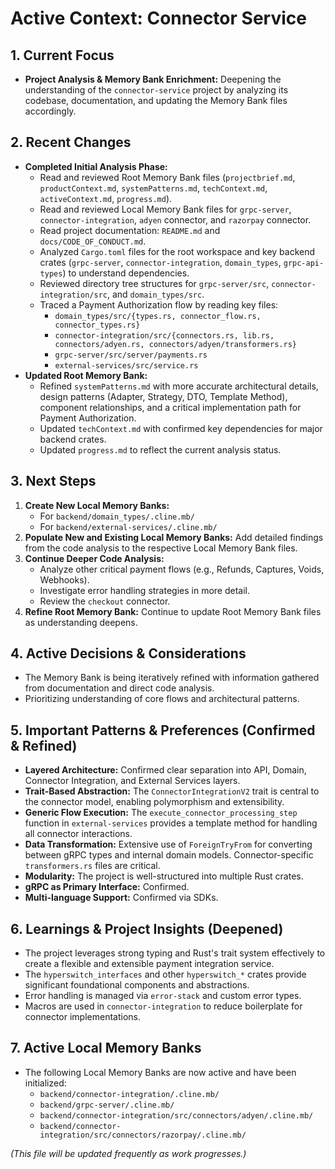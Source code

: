 # Active Context: Connector Service

## 1. Current Focus

*   **Project Analysis & Memory Bank Enrichment:** Deepening the understanding of the `connector-service` project by analyzing its codebase, documentation, and updating the Memory Bank files accordingly.

## 2. Recent Changes

*   **Completed Initial Analysis Phase:**
    *   Read and reviewed Root Memory Bank files (`projectbrief.md`, `productContext.md`, `systemPatterns.md`, `techContext.md`, `activeContext.md`, `progress.md`).
    *   Read and reviewed Local Memory Bank files for `grpc-server`, `connector-integration`, `adyen` connector, and `razorpay` connector.
    *   Read project documentation: `README.md` and `docs/CODE_OF_CONDUCT.md`.
    *   Analyzed `Cargo.toml` files for the root workspace and key backend crates (`grpc-server`, `connector-integration`, `domain_types`, `grpc-api-types`) to understand dependencies.
    *   Reviewed directory tree structures for `grpc-server/src`, `connector-integration/src`, and `domain_types/src`.
    *   Traced a Payment Authorization flow by reading key files:
        *   `domain_types/src/{types.rs, connector_flow.rs, connector_types.rs}`
        *   `connector-integration/src/{connectors.rs, lib.rs, connectors/adyen.rs, connectors/adyen/transformers.rs}`
        *   `grpc-server/src/server/payments.rs`
        *   `external-services/src/service.rs`
*   **Updated Root Memory Bank:**
    *   Refined `systemPatterns.md` with more accurate architectural details, design patterns (Adapter, Strategy, DTO, Template Method), component relationships, and a critical implementation path for Payment Authorization.
    *   Updated `techContext.md` with confirmed key dependencies for major backend crates.
    *   Updated `progress.md` to reflect the current analysis status.

## 3. Next Steps

1.  **Create New Local Memory Banks:**
    *   For `backend/domain_types/.cline.mb/`
    *   For `backend/external-services/.cline.mb/`
2.  **Populate New and Existing Local Memory Banks:** Add detailed findings from the code analysis to the respective Local Memory Bank files.
3.  **Continue Deeper Code Analysis:**
    *   Analyze other critical payment flows (e.g., Refunds, Captures, Voids, Webhooks).
    *   Investigate error handling strategies in more detail.
    *   Review the `checkout` connector.
4.  **Refine Root Memory Bank:** Continue to update Root Memory Bank files as understanding deepens.

## 4. Active Decisions & Considerations

*   The Memory Bank is being iteratively refined with information gathered from documentation and direct code analysis.
*   Prioritizing understanding of core flows and architectural patterns.

## 5. Important Patterns & Preferences (Confirmed & Refined)

*   **Layered Architecture:** Confirmed clear separation into API, Domain, Connector Integration, and External Services layers.
*   **Trait-Based Abstraction:** The `ConnectorIntegrationV2` trait is central to the connector model, enabling polymorphism and extensibility.
*   **Generic Flow Execution:** The `execute_connector_processing_step` function in `external-services` provides a template method for handling all connector interactions.
*   **Data Transformation:** Extensive use of `ForeignTryFrom` for converting between gRPC types and internal domain models. Connector-specific `transformers.rs` files are critical.
*   **Modularity:** The project is well-structured into multiple Rust crates.
*   **gRPC as Primary Interface:** Confirmed.
*   **Multi-language Support:** Confirmed via SDKs.

## 6. Learnings & Project Insights (Deepened)

*   The project leverages strong typing and Rust's trait system effectively to create a flexible and extensible payment integration service.
*   The `hyperswitch_interfaces` and other `hyperswitch_*` crates provide significant foundational components and abstractions.
*   Error handling is managed via `error-stack` and custom error types.
*   Macros are used in `connector-integration` to reduce boilerplate for connector implementations.

## 7. Active Local Memory Banks

*   The following Local Memory Banks are now active and have been initialized:
    *   `backend/connector-integration/.cline.mb/`
    *   `backend/grpc-server/.cline.mb/`
    *   `backend/connector-integration/src/connectors/adyen/.cline.mb/`
    *   `backend/connector-integration/src/connectors/razorpay/.cline.mb/`

*(This file will be updated frequently as work progresses.)*
